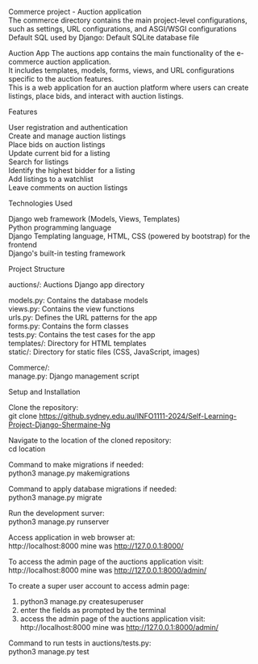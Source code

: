 Commerce project - Auction application  
The commerce directory contains the main project-level configurations, such as settings, URL configurations, and ASGI/WSGI configurations  
Default SQL used by Django: Default SQLite database file

Auction App
The auctions app contains the main functionality of the e-commerce auction application.  
It includes templates, models, forms, views, and URL configurations specific to the auction features.  
This is a web application for an auction platform where users can create listings, place bids, and interact with auction listings.  

Features

User registration and authentication  
Create and manage auction listings  
Place bids on auction listings  
Update current bid for a listing  
Search for listings  
Identify the highest bidder for a listing  
Add listings to a watchlist  
Leave comments on auction listings  

Technologies Used  

Django web framework (Models, Views, Templates)  
Python programming language  
Django Templating language, HTML, CSS (powered by bootstrap) for the frontend  
Django's built-in testing framework  

Project Structure  

auctions/: Auctions Django app directory  

models.py: Contains the database models  
views.py: Contains the view functions  
urls.py: Defines the URL patterns for the app  
forms.py: Contains the form classes  
tests.py: Contains the test cases for the app  
templates/: Directory for HTML templates  
static/: Directory for static files (CSS, JavaScript, images)  

Commerce/:  
manage.py: Django management script  

Setup and Installation  

Clone the repository:  
git clone https://github.sydney.edu.au/INFO1111-2024/Self-Learning-Project-Django-Shermaine-Ng  

Navigate to the location of the cloned repository:  
cd location  

Command to make migrations if needed:  
python3 manage.py makemigrations  

Command to apply database migrations if needed:  
python3 manage.py migrate  

Run the development surver:  
python3 manage.py runserver  

Access application in web browser at:  
http://localhost:8000 mine was http://127.0.0.1:8000/  

To access the admin page of the auctions application visit:  
http://localhost:8000 mine was http://127.0.0.1:8000/admin/  

To create a super user account to access admin page:  
1. python3 manage.py createsuperuser  
2. enter the fields as prompted by the terminal  
3. access the admin page of the auctions application visit: http://localhost:8000 mine was http://127.0.0.1:8000/admin/  


Command to run tests in auctions/tests.py:  
python3 manage.py test  



